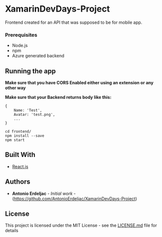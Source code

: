 # XamarinDevDays-Project

Frontend created for an API that was supposed to be for mobile app.

### Prerequisites

* Node.js
* npm
* Azure generated backend

## Running the app

**Make sure that you have CORS Enabled either using an extension or any other way**

**Make sure that your Backend returns body like this:**
```
{
    Name: 'Test',
    Avatar: 'test.png',
    ...
}
```

```
cd frontend/ 
npm install --save
npm start
```

## Built With

* [React.js](https://github.com/facebook/react) 


## Authors

* **Antonio Erdeljac** - *Initial work* - (https://github.com/AntonioErdeljac/XamarinDevDays-Project)

## License

This project is licensed under the MIT License - see the [LICENSE.md](LICENSE.md) file for details



